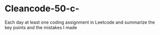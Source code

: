 # Cleancode-50-c-
Each day at least one coding assignment in Leetcode and summarize the key points and the mistakes I made
